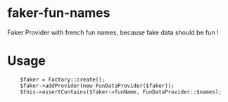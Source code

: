 # faker-fun-names
Faker Provider with french fun names, because fake data should be fun !  

# Usage 

        $faker = Factory::create();
        $faker->addProvider(new FunDataProvider($faker));
        $this->assertContains($faker->funName, FunDataProvider::$names);
